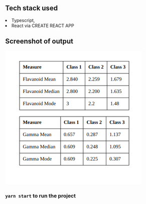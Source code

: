 ## Tech stack used

<li>Typescript,</li>
<li>React via CREATE REACT APP</li>

## Screenshot of output

![Screenshot of both the tables](./public/assets/assessmentTable.png)

### `yarn start` to run the project
